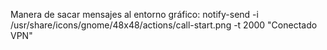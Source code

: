 Manera de sacar mensajes al entorno gráfico:
notify-send -i /usr/share/icons/gnome/48x48/actions/call-start.png -t 2000 "Conectado VPN"
